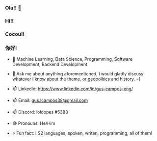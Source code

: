 ### Ola!! 👋
### Hi!!
### Cocou!!
### 你好!

- 🔭 Machine Learning, Data Science, Programming, Software Development, Backend Development


- 💬 Ask me about anything aforementioned, I would gladly discuss whatever I know about the theme, or geopolitics and history. =)

- 📫 LinkedIn: https://www.linkedin.com/in/gus-campos-eng/
- 📫 Email:   gus.lcampos38@gmail.com
- 📫  Discord: loloopes #5383
- 😄 Pronouns: He/Him

- ⚡ Fun fact: I S2 languages, spoken, writen, programming, all of them!
